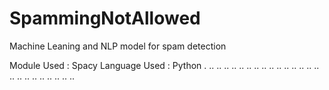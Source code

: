 # SpammingNotAllowed
Machine Leaning and NLP model for spam detection

Module Used : Spacy
Language Used : Python
.
..
..
..
..
..
..
..
..
..
..
..
..
..
..
..
..
..
..
..
..
..
..
..
..
